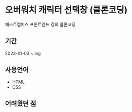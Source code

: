 # 오버워치 캐릭터 선택창 (클론코딩)

패스트캠퍼스 프론트엔드 강의 클론코딩

## 기간

2023-01-03 ~ ing

## 사용언어

- HTML
- CSS

## 어려웠던 점
